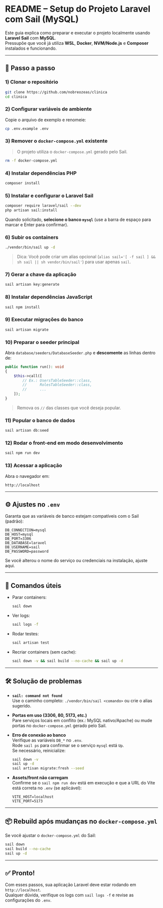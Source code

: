 # README – Setup do Projeto Laravel com Sail (MySQL)

Este guia explica como preparar e executar o projeto localmente usando **Laravel Sail** com **MySQL**.  
Pressupõe que você já utiliza **WSL**, **Docker**, **NVM/Node.js** e **Composer** instalados e funcionando.

---

## 🚀 Passo a passo

### 1) Clonar o repositório
```bash
git clone https://github.com/nobreozeas/clinica
cd clinica
```

### 2) Configurar variáveis de ambiente
Copie o arquivo de exemplo e renomeie:
```bash
cp .env.example .env
```

### 3) Remover o `docker-compose.yml` existente
> O projeto utiliza o `docker-compose.yml` gerado pelo Sail.
```bash
rm -f docker-compose.yml
```

### 4) Instalar dependências PHP
```bash
composer install
```

### 5) Instalar e configurar o Laravel Sail
```bash
composer require laravel/sail --dev
php artisan sail:install
```
Quando solicitado, **selecione o banco `mysql`** (use a barra de espaço para marcar e Enter para confirmar).

### 6) Subir os containers
```bash
./vendor/bin/sail up -d
```
> Dica: Você pode criar um alias opcional (`alias sail='[ -f sail ] && sh sail || sh vendor/bin/sail'`) para usar apenas `sail`.

### 7) Gerar a chave da aplicação
```bash
sail artisan key:generate
```

### 8) Instalar dependências JavaScript
```bash
sail npm install
```

### 9) Executar migrações do banco
```bash
sail artisan migrate
```

### 10) Preparar o seeder principal
Abra `database/seeders/DatabaseSeeder.php` e **descomente** as linhas dentro de:
```php
public function run(): void
{
    $this->call([
        // Ex.: UsersTableSeeder::class,
        //      RolesTableSeeder::class,
        //      ...
    ]);
}
```
> Remova os `//` das classes que você deseja popular.

### 11) Popular o banco de dados
```bash
sail artisan db:seed
```

### 12) Rodar o front-end em modo desenvolvimento
```bash
sail npm run dev
```

### 13) Acessar a aplicação
Abra o navegador em:
```
http://localhost
```

---

## ⚙️ Ajustes no `.env`

Garanta que as variáveis de banco estejam compatíveis com o Sail (padrão):
```
DB_CONNECTION=mysql
DB_HOST=mysql
DB_PORT=3306
DB_DATABASE=laravel
DB_USERNAME=sail
DB_PASSWORD=password
```

Se você alterou o nome do serviço ou credenciais na instalação, ajuste aqui.

---

## 🧪 Comandos úteis

- Parar containers:
  ```bash
  sail down
  ```
- Ver logs:
  ```bash
  sail logs -f
  ```
- Rodar testes:
  ```bash
  sail artisan test
  ```
- Recriar containers (sem cache):
  ```bash
  sail down -v && sail build --no-cache && sail up -d
  ```

---

## 🛠️ Solução de problemas

- **`sail: command not found`**  
  Use o caminho completo: `./vendor/bin/sail <comando>` ou crie o alias sugerido.

- **Portas em uso (3306, 80, 5173, etc.)**  
  Pare serviços locais em conflito (ex.: MySQL nativo/Apache) ou mude portas no `docker-compose.yml` gerado pelo Sail.

- **Erro de conexão ao banco**  
  Verifique as variáveis `DB_*` no `.env`.  
  Rode `sail ps` para confirmar se o serviço `mysql` está `Up`.  
  Se necessário, reinicialize:
  ```bash
  sail down -v
  sail up -d
  sail artisan migrate:fresh --seed
  ```

- **Assets/front não carregam**  
  Confirme se o `sail npm run dev` está em execução e que a URL do Vite está correta no `.env` (se aplicável):
  ```
  VITE_HOST=localhost
  VITE_PORT=5173
  ```

---

## 📦 Rebuild após mudanças no `docker-compose.yml`
Se você ajustar o `docker-compose.yml` do Sail:
```bash
sail down
sail build --no-cache
sail up -d
```

---

## ✅ Pronto!
Com esses passos, sua aplicação Laravel deve estar rodando em `http://localhost`.  
Qualquer dúvida, verifique os logs com `sail logs -f` e revise as configurações do `.env`.

